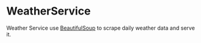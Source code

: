 # WeatherService

Weather Service use [BeautifulSoup](https://www.crummy.com/software/BeautifulSoup/bs4/doc/) to scrape daily weather data and serve it.
